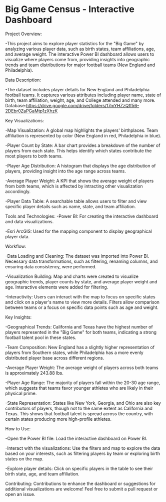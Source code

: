 # Big Game Census - Interactive Dashboard

Project Overview:

-This project aims to explore player statistics for the "Big Game" by analyzing various player data, such as birth states, team affiliations, age, and average weight. The interactive Power BI dashboard allows users to visualize where players come from, providing insights into geographic trends and team distributions for major football teams (New England and Philadelphia).


Data Description:

-The dataset includes player details for New England and Philadelphia football teams. It captures various attributes including player name, state of birth, team affiliation, weight, age, and College attended and many more.
Database:https://drive.google.com/drive/folders/17mYHZzQff56-2DEbr0ZaPGaMtp1zXhzK


Key Visualizations:

-Map Visualization: A global map highlights the players' birthplaces. Team affiliation is represented by color (New England in red, Philadelphia in blue).

-Player Count by State: A bar chart provides a breakdown of the number of players from each state. This helps identify which states contribute the most players to both teams.

-Player Age Distribution: A histogram that displays the age distribution of players, providing insight into the age range across teams.

-Average Player Weight: A KPI that shows the average weight of players from both teams, which is affected by intracting other visualization accordingly.

-Player Data Table: A searchable table allows users to filter and view specific player details such as name, state, and team affiliation.


Tools and Technologies:
-Power BI: For creating the interactive dashboard and data visualizations.

-Esri ArcGIS: Used for the mapping component to display geographical player data.


Workflow:

-Data Loading and Cleaning:
The dataset was imported into Power BI. Necessary data transformations, such as filtering, renaming columns, and ensuring data consistency, were performed.

-Visualization Building:
Map and charts were created to visualize geographic trends, player counts by state, and average player weight and age. Interactive elements were added for filtering.

-Interactivity:
Users can interact with the map to focus on specific states and click on a player's name to view more details. Filters allow comparison between teams or a focus on specific data points such as age and weight.


Key Insights:

-Geographical Trends: California and Texas have the highest number of players represented in the "Big Game" for both teams, indicating a strong football talent pool in these states.

-Team Composition: New England has a slightly higher representation of players from Southern states, while Philadelphia has a more evenly distributed player base across different regions.

-Average Player Weight: The average weight of players across both teams is approximately 243.88 lbs.

-Player Age Range: The majority of players fall within the 20-30 age range, which suggests that teams favor younger athletes who are likely in their physical prime.

-State Representation: States like New York, Georgia, and Ohio are also key contributors of players, though not to the same extent as California and Texas. This shows that football talent is spread across the country, with certain states producing more high-profile athletes.


How to Use:

-Open the Power BI file: Load the interactive dashboard on Power BI.

-Interact with the visualizations: Use the filters and map to explore the data based on your interests, such as filtering players by team or exploring birth states on the map.

-Explore player details: Click on specific players in the table to see their birth state, age, and team affiliation.


Contributing:
Contributions to enhance the dashboard or suggestions for additional visualizations are welcome! Feel free to submit a pull request or open an issue.
